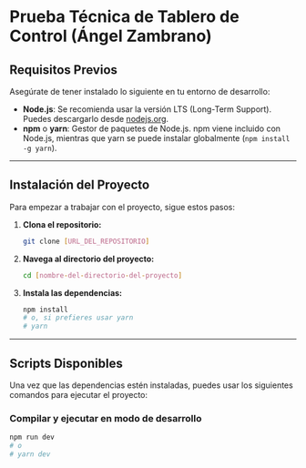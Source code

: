 # Prueba Técnica de Tablero de Control (Ángel Zambrano)



## Requisitos Previos

Asegúrate de tener instalado lo siguiente en tu entorno de desarrollo:

* **Node.js**: Se recomienda usar la versión LTS (Long-Term Support). Puedes descargarlo desde [nodejs.org](https://nodejs.org/).
* **npm** o **yarn**: Gestor de paquetes de Node.js. npm viene incluido con Node.js, mientras que yarn se puede instalar globalmente (`npm install -g yarn`).

---

## Instalación del Proyecto

Para empezar a trabajar con el proyecto, sigue estos pasos:

1.  **Clona el repositorio:**
    ```bash
    git clone [URL_DEL_REPOSITORIO]
    ```

2.  **Navega al directorio del proyecto:**
    ```bash
    cd [nombre-del-directorio-del-proyecto]
    ```

3.  **Instala las dependencias:**
    ```bash
    npm install
    # o, si prefieres usar yarn
    # yarn
    ```

---

## Scripts Disponibles

Una vez que las dependencias estén instaladas, puedes usar los siguientes comandos para ejecutar el proyecto:

### Compilar y ejecutar en modo de desarrollo

```bash
npm run dev
# o
# yarn dev